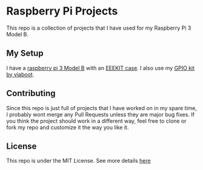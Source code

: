 # Raspberry Pi Projects

This repo is a collection of projects that I have used for my Raspberry Pi 3 Model B.


## My Setup

I have a [raspberry pi 3 Model B](https://www.amazon.com/CanaKit-Raspberry-Clear-Power-Supply/dp/B01C6EQNNK/ref=sr_1_4?s=pc&ie=UTF8&qid=1476103434&sr=1-4&keywords=raspberry+pi+3) with an [EEEKIT case](https://www.amazon.com/Enclosure-External-Raspberry-Accessory-EEEKit/dp/B01EIZ7WIK/ref=sr_1_43?s=pc&ie=UTF8&qid=1476103483&sr=1-43&keywords=raspberry+pi+3+fan+case). I also use my [GPIO kit by viaboot](https://www.amazon.com/Raspberry-Breakout-Breadboard-Projects-Components/dp/B017C54VZA/ref=sr_1_1?s=pc&ie=UTF8&qid=1476103581&sr=1-1&keywords=raspberry+pi+3+gpio).


## Contributing

Since this repo is just full of projects that I have worked on in my spare time, I probably wont merge any Pull Requests unless they are major bug fixes. If you think the project should work in a different way, feel free to clone or fork my repo and customize it the way you like it.


## License

This repo is under the MIT License. See more details [here](https://github.com/Belax8/raspberry-pi-projects/blob/master/LICENSE)
